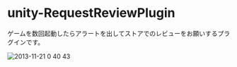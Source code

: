 unity-RequestReviewPlugin
=========================

ゲームを数回起動したらアラートを出してストアでのレビューをお願いするプラグインです。

![2013-11-21 0 40 43](https://f.cloud.github.com/assets/822147/1583218/a5328706-51fa-11e3-98c9-c7d8440a1165.png)
